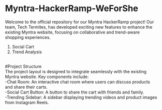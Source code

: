 # Myntra-HackerRamp-WeForShe
Welcome to the official repository for our Myntra HackerRamp project! Our team, Tech Termites, has developed exciting new features to enhance the existing Myntra website, focusing on collaborative and trend-aware shopping experiences.
1. Social Cart
2. Trend Analysis
<br>
#Project Structure <br>
The project layout is designed to integrate seamlessly with the existing Myntra website. Key components include:
<br>
-Chat Room: An interactive chat room where users can discuss products and share their carts.<br>
-Social Cart Button: A button to share the cart with friends and family.<br>
-Trending Sidebar: A sidebar displaying trending videos and product images from Instagram Reels. <br>
